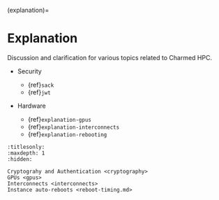(explanation)=
# Explanation

Discussion and clarification for various topics related to Charmed HPC.

- Security
    - {ref}`sack`
    - {ref}`jwt`

- Hardware
    - {ref}`explanation-gpus`
    - {ref}`explanation-interconnects`
    - {ref}`explanation-rebooting`

```{toctree}
:titlesonly:
:maxdepth: 1
:hidden:

Cryptograhy and Authentication <cryptography>
GPUs <gpus>
Interconnects <interconnects>
Instance auto-reboots <reboot-timing.md>
```
